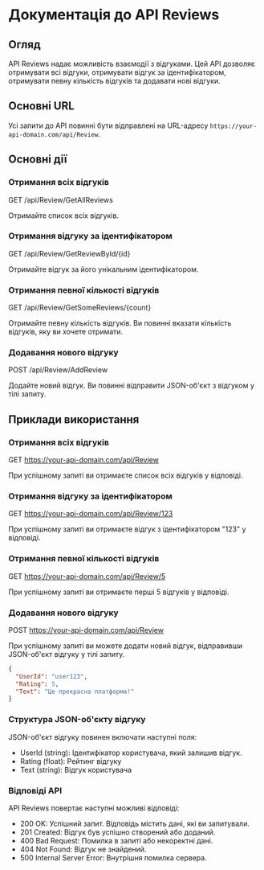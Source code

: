 ﻿# Документація до API Reviews

## Огляд
API Reviews надає можливість взаємодії з відгуками. Цей API дозволяє отримувати всі відгуки, отримувати відгук за ідентифікатором, отримувати певну кількість відгуків та додавати нові відгуки.

## Основні URL
Усі запити до API повинні бути відправлені на URL-адресу `https://your-api-domain.com/api/Review`.

## Основні дії

### Отримання всіх відгуків

GET /api/Review/GetAllReviews

Отримайте список всіх відгуків.

### Отримання відгуку за ідентифікатором
GET /api/Review/GetReviewById/{id}


Отримайте відгук за його унікальним ідентифікатором.

### Отримання певної кількості відгуків
GET /api/Review/GetSomeReviews/{count}


Отримайте певну кількість відгуків. Ви повинні вказати кількість відгуків, яку ви хочете отримати.

### Додавання нового відгуку
POST /api/Review/AddReview

Додайте новий відгук. Ви повинні відправити JSON-об'єкт з відгуком у тілі запиту.

## Приклади використання

### Отримання всіх відгуків
GET https://your-api-domain.com/api/Review


При успішному запиті ви отримаєте список всіх відгуків у відповіді.

### Отримання відгуку за ідентифікатором
GET https://your-api-domain.com/api/Review/123


При успішному запиті ви отримаєте відгук з ідентифікатором "123" у відповіді.

### Отримання певної кількості відгуків
GET https://your-api-domain.com/api/Review/5

При успішному запиті ви отримаєте перші 5 відгуків у відповіді.

### Додавання нового відгуку
POST https://your-api-domain.com/api/Review

При успішному запиті ви можете додати новий відгук, відправивши JSON-об'єкт відгуку у тілі запиту.

```json
{
  "UserId": "user123",
  "Rating": 5,
  "Text": "Це прекрасна платформа!"
}
```

### Структура JSON-об'єкту відгуку
JSON-об'єкт відгуку повинен включати наступні поля:

- UserId (string): Ідентифікатор користувача, який залишив відгук.
- Rating (float): Рейтинг відгуку
- Text (string): Відгук користувача

### Відповіді API
API Reviews повертає наступні можливі відповіді:
- 200 OK: Успішний запит. Відповідь містить дані, які ви запитували.
- 201 Created: Відгук був успішно створений або доданий.
- 400 Bad Request: Помилка в запиті або некоректні дані.
- 404 Not Found: Відгук не знайдений.
- 500 Internal Server Error: Внутрішня помилка сервера.
